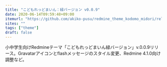 ```yaml
---
title: "こどもれっどまいん：緑バージョン v0.0.9"
date: 2020-06-14T09:59:48+09:00
itemurl: "https://github.com/akiko-pusu/redmine_theme_kodomo_midori/releases/tag/0.0.9"
sites: ""
tags: ["theme"]
draft: false
---
```


小中学生向けRedmineテーマ「こどもれっどまいん緑バージョン」v.0.0.9リリース。Gravatarアイコンとflashメッセージのスタイル変更、Redmine 4.1.0向け調整など。
